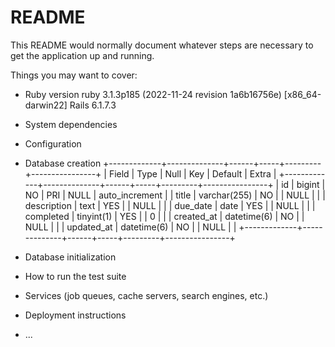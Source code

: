 # README

This README would normally document whatever steps are necessary to get the
application up and running.

Things you may want to cover:

* Ruby version
  ruby 3.1.3p185 (2022-11-24 revision 1a6b16756e) [x86_64-darwin22]
  Rails 6.1.7.3
* System dependencies

* Configuration

* Database creation
+-------------+--------------+------+-----+---------+----------------+
| Field       | Type         | Null | Key | Default | Extra          |
+-------------+--------------+------+-----+---------+----------------+
| id          | bigint       | NO   | PRI | NULL    | auto_increment |
| title       | varchar(255) | NO   |     | NULL    |                |
| description | text         | YES  |     | NULL    |                |
| due_date    | date         | YES  |     | NULL    |                |
| completed   | tinyint(1)   | YES  |     | 0       |                |
| created_at  | datetime(6)  | NO   |     | NULL    |                |
| updated_at  | datetime(6)  | NO   |     | NULL    |                |
+-------------+--------------+------+-----+---------+----------------+
* Database initialization

* How to run the test suite

* Services (job queues, cache servers, search engines, etc.)

* Deployment instructions

* ...
